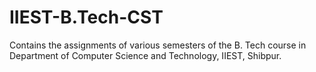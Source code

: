 # IIEST-B.Tech-CST
Contains the assignments of various semesters of the B. Tech course in Department of Computer Science and Technology, IIEST, Shibpur.
